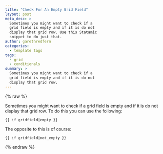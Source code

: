 ```yaml
---
title: "Check For An Empty Grid Field"
layout: post
meta_desc: >
  Sometimes you might want to check if a
  grid field is empty and if it is do not
  display that grid row. Use this Statamic
  snippet to do just that.
author: garethredfern
categories:
  - template tags
tags:
  - grid
  - conditionals
summary: >
  Sometimes you might want to check if a
  grid field is empty and if it is do not
  display that grid row.
---
```


{% raw %}

Sometimes you might want to check if a grid field is empty and if it is do not display that grid row. To do this you can use the following:

~~~twig
{{ if gridfield|empty }}
~~~

The opposite to this is of course:

~~~twig
{{ if gridfield|not_empty }}
~~~

{% endraw %}
